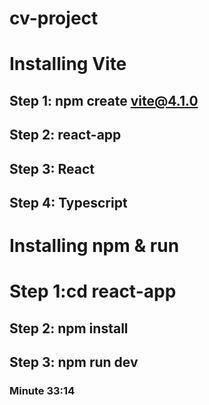 # cv-project

# Installing Vite

## Step 1: npm create vite@4.1.0

## Step 2: react-app

## Step 3: React

## Step 4: Typescript

# Installing npm & run

# Step 1:cd react-app

## Step 2: npm install

## Step 3: npm run dev

### Minute 33:14
